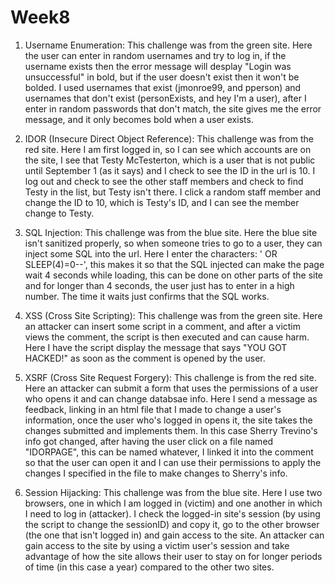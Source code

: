# Week8

1) Username Enumeration:
This challenge was from the green site.
Here the user can enter in random usernames and try to log in, if the username exists then the error message will desplay "Login was unsuccessful" in bold, but if the user doesn't exist then it won't be bolded. I used usernames that exist (jmonroe99, and pperson) and usernames that don't exist (personExists, and hey I'm a user), after I enter in random passwords that don't match, the site gives me the error message, and it only becomes bold when a user exists.

2) IDOR (Insecure Direct Object Reference):
This challenge was from the red site.
Here I am first logged in, so I can see which accounts are on the site, I see that Testy McTesterton, which is a user that is not public until September 1 (as it says) and I check to see the ID in the url is 10. I log out and check to see the other staff members and check to find Testy in the list, but Testy isn't there. I click a random staff member and change the ID to 10, which is Testy's ID, and I can see the member change to Testy.

3) SQL Injection:
This challenge was from the blue site.
Here the blue site isn't sanitized properly, so when someone tries to go to a user, they can inject some SQL into the url. Here I enter the characters: ' OR SLEEP(4)=0--', this makes it so that the SQL injected can make the page wait 4 seconds while loading, this can be done on other parts of the site and for longer than 4 seconds, the user just has to enter in a high number. The time it waits just confirms that the SQL works.

4) XSS (Cross Site Scripting):
This challenge was from the green site.
Here an attacker can insert some script in a comment, and after a victim views the comment, the script is then executed and can cause harm. Here I have the script display the message that says "YOU GOT HACKED!" as soon as the comment is opened by the user.

5) XSRF (Cross Site Request Forgery):
This challenge is from the red site.
Here an attacker can submit a form that uses the permissions of a user who opens it and can change databsae info. Here I send a message as feedback, linking in an html file that I made to change a user's information, once the user who's logged in opens it, the site takes the changes submitted and implements them. In this case Sherry Trevino's info got changed, after having the user click on a file named "IDORPAGE", this can be named whatever, I linked it into the comment so that the user can open it and I can use their permissions to apply the changes I specified in the file to make changes to Sherry's info.

6) Session Hijacking:
This challenge was from the blue site.
Here I use two browsers, one in which I am logged in (victim) and one another in which I need to log in (attacker). I check the logged-in site's session (by using the script to change the sessionID) and copy it, go to the other browser (the one that isn't logged in) and gain access to the site. An attacker can gain access to the site by using a victim user's session and take advantage of how the site allows their user to stay on for longer periods of time (in this case a year) compared to the other two sites.
